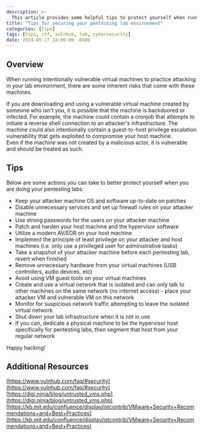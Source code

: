 ```yaml
---
description: >-
  This article provides some helpful tips to protect yourself when running intentionally vulnerable machines in your pentesting lab environment.
title: "Tips for securing your pentesting lab environment"
categories: [Tips]
tags: [tips, ctf, vulnhub, lab, cybersecurity]
date: 2024-05-27 14:00:00 -0500
---
```

## Overview
When running intentionally vulnerable virtual machines to practice attacking in your lab environment, there are some inherent risks that come with these machines.  

If you are downloading and using a vulnerable virtual machine created by someone who isn't you, it is possible that the machine is backdoored or infected. For example, the machine could contain a cronjob that attempts to initiate a reverse shell connection to an attacker's infrastructure. The machine could also intentionally contain a guest-to-host privilege escalation vulnerability that gets exploited to compromise your host machine.  
Even if the machine was not created by a malicious actor, it is vulnerable and should be treated as such.  

## Tips

Below are some actions you can take to better protect yourself when you are doing your pentesting labs:  
* Keep your attacker machine OS and software up-to-date on patches
* Disable unnecessary services and set up firewall rules on your attacker machine
* Use strong passwords for the users on your attacker machine
* Patch and harden your host machine and the hypervisor software
* Utilize a modern AV/EDR on your host machine
* Implement the principle of least privilege on your attacker and host machines (i.e. only use a privileged user for administrative tasks)
* Take a snapshot of your attacker machine before each pentesting lab, revert when finished
* Remove unnecessary hardware from your virtual machines (USB controllers, audio devices, etc)
* Avoid using VM guest tools on your virtual machines
* Create and use a virtual network that is isolated and can only talk to other machines on the same network (no internet access) - place your attacker VM and vulnerable VM on this network
* Monitor for suspicious network traffic attempting to leave the isolated virtual network
* Shut down your lab infrastructure when it is not in use
* If you can, dedicate a physical machine to be the hypervisor host specifically for pentesting labs, then segment that host from your regular network

Happy hacking!

## Additional Resources
[https://www.vulnhub.com/faq/#security](https://www.vulnhub.com/faq/#security)  
[https://digi.ninja/blog/untrusted_vms.php](https://digi.ninja/blog/untrusted_vms.php)  
[https://kb.mit.edu/confluence/display/istcontrib/VMware+Security+Recommendations+and+Best+Practices](https://kb.mit.edu/confluence/display/istcontrib/VMware+Security+Recommendations+and+Best+Practices)  
